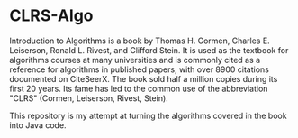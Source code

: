 # CLRS-Algo
Introduction to Algorithms is a book by Thomas H. Cormen, Charles E. Leiserson, Ronald L. Rivest, and Clifford Stein. 
It is used as the textbook for algorithms courses at many universities and is commonly cited as a reference for algorithms in published papers,
with over 8900 citations documented on CiteSeerX. The book sold half a million copies during its first 20 years.
Its fame has led to the common use of the abbreviation "CLRS" (Cormen, Leiserson, Rivest, Stein).

This repository is my attempt at turning the algorithms covered in the book into Java code.

